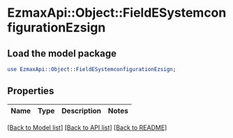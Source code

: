 # EzmaxApi::Object::FieldESystemconfigurationEzsign

## Load the model package
```perl
use EzmaxApi::Object::FieldESystemconfigurationEzsign;
```

## Properties
Name | Type | Description | Notes
------------ | ------------- | ------------- | -------------

[[Back to Model list]](../README.md#documentation-for-models) [[Back to API list]](../README.md#documentation-for-api-endpoints) [[Back to README]](../README.md)


